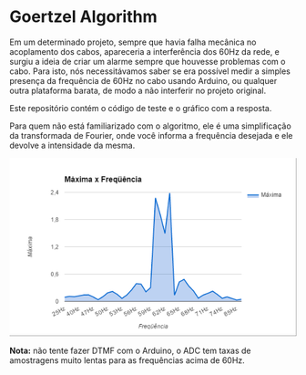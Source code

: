 # Goertzel Algorithm

Em um determinado projeto, sempre que havia falha mecânica no acoplamento dos cabos, apareceria a interferência dos 60Hz da rede,
e surgiu a ideia de criar um alarme sempre que houvesse problemas com o cabo. Para isto, nós necessitávamos saber se era possível
medir a simples presença da frequência de 60Hz no cabo usando Arduino, ou qualquer outra plataforma barata, de modo a não 
interferir no projeto original.

Este repositório contém o código de teste e o gráfico com a resposta.

Para quem não está familiarizado com o algoritmo, ele é uma simplificação da transformada de Fourier, onde você informa a 
frequência desejada e ele devolve a intensidade da mesma.

![Máxima x Frequência](https://github.com/helmutkemper/GoertzelAlgorithm/blob/master/grafico_de_saida.png "Máxima x Frequência")

**Nota:** não tente fazer DTMF com o Arduino, o ADC tem taxas de amostragens muito lentas para as frequências acima de 60Hz.
